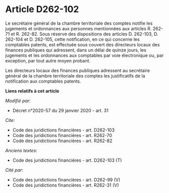 # Article D262-102

Le secrétaire général de la chambre territoriale des comptes notifie les jugements et ordonnances aux personnes mentionnées
aux articles R. 262-71 et R. 262-82. Sous réserve des dispositions des articles D. 262-103, D. 262-104 et D. 262-105, cette
notification, en ce qui concerne les comptables patents, est effectuée sous couvert des directeurs locaux des finances
publiques qui adressent, dans un délai de quinze jours, les jugements et les ordonnances aux comptables par voie électronique
ou, par exception, par tout autre moyen probant.

Les directeurs locaux des finances publiques adressent au secrétaire général de la chambre territoriale des comptes les
justificatifs de la notification aux comptables patents.

**Liens relatifs à cet article**

_Modifié par_:

  - Décret n°2020-57 du 29 janvier 2020 - art. 31

_Cite_:

  - Code des juridictions financières - art. D262-103
  - Code des juridictions financières - art. R262-70
  - Code des juridictions financières - art. R262-82

_Anciens textes_:

  - Code des juridictions financières - art. D262-103 (T)

_Cité par_:

  - Code des juridictions financières - art. D262-99 (V)
  - Code des juridictions financières - art. R262-31 (V)

